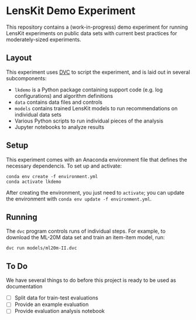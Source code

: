 # LensKit Demo Experiment

This repository contains a (work-in-progress) demo experiment for running LensKit experiments on public data sets with current best practices for moderately-sized experiments.

## Layout

This experiment uses [DVC](https://dvc.org) to script the experiment, and is laid out in several subcomponents:

- `lkdemo` is a Python package containing support code (e.g. log configurations) and algorithm definitions
- `data` contains data files and controls
- `models` contains trained LensKit models to run recommendations on individual data sets
- Various Python scripts to run individual pieces of the analysis
- Jupyter notebooks to analyze results

## Setup

This experiment comes with an Anaconda environment file that defines the necessary dependencis.  To set up and activate:

    conda env create -f environment.yml
    conda activate lkdemo

After creating the environment, you just need to `activate`; you can update the environment with `conda env update -f environment.yml`.

## Running

The `dvc` program controls runs of individual steps.  For example, to download the ML-20M data set and train an item-item model, run:

    dvc run models/ml20m-II.dvc
    
## To Do

We have several things to do before this project is ready to be used as documentation

- [ ] Split data for train-test evaluations
- [ ] Provide an example evaluation
- [ ] Provide evaluation analysis notebook
